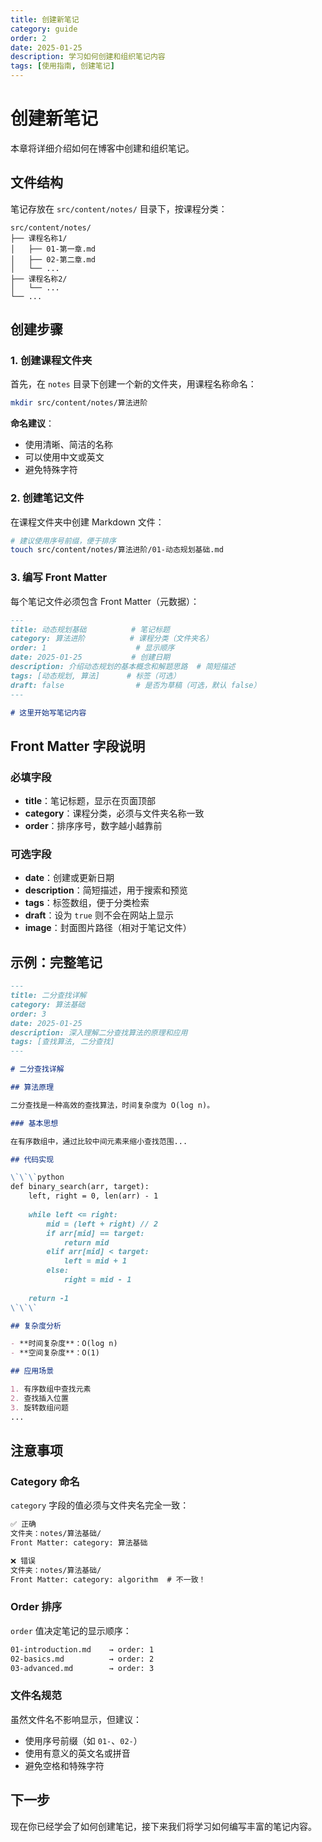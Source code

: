 ```yaml
---
title: 创建新笔记
category: guide
order: 2
date: 2025-01-25
description: 学习如何创建和组织笔记内容
tags: [使用指南, 创建笔记]
---
```


# 创建新笔记

本章将详细介绍如何在博客中创建和组织笔记。

## 文件结构

笔记存放在 `src/content/notes/` 目录下，按课程分类：

```
src/content/notes/
├── 课程名称1/
│   ├── 01-第一章.md
│   ├── 02-第二章.md
│   └── ...
├── 课程名称2/
│   └── ...
└── ...
```

## 创建步骤

### 1. 创建课程文件夹

首先，在 `notes` 目录下创建一个新的文件夹，用课程名称命名：

```bash
mkdir src/content/notes/算法进阶
```

**命名建议**：
- 使用清晰、简洁的名称
- 可以使用中文或英文
- 避免特殊字符

### 2. 创建笔记文件

在课程文件夹中创建 Markdown 文件：

```bash
# 建议使用序号前缀，便于排序
touch src/content/notes/算法进阶/01-动态规划基础.md
```

### 3. 编写 Front Matter

每个笔记文件必须包含 Front Matter（元数据）：

```markdown
---
title: 动态规划基础          # 笔记标题
category: 算法进阶          # 课程分类（文件夹名）
order: 1                    # 显示顺序
date: 2025-01-25           # 创建日期
description: 介绍动态规划的基本概念和解题思路  # 简短描述
tags: [动态规划, 算法]      # 标签（可选）
draft: false                # 是否为草稿（可选，默认 false）
---

# 这里开始写笔记内容
```

## Front Matter 字段说明

### 必填字段

- **title**：笔记标题，显示在页面顶部
- **category**：课程分类，必须与文件夹名称一致
- **order**：排序序号，数字越小越靠前

### 可选字段

- **date**：创建或更新日期
- **description**：简短描述，用于搜索和预览
- **tags**：标签数组，便于分类检索
- **draft**：设为 `true` 则不会在网站上显示
- **image**：封面图片路径（相对于笔记文件）

## 示例：完整笔记

```markdown
---
title: 二分查找详解
category: 算法基础
order: 3
date: 2025-01-25
description: 深入理解二分查找算法的原理和应用
tags: [查找算法, 二分查找]
---

# 二分查找详解

## 算法原理

二分查找是一种高效的查找算法，时间复杂度为 O(log n)。

### 基本思想

在有序数组中，通过比较中间元素来缩小查找范围...

## 代码实现

\`\`\`python
def binary_search(arr, target):
    left, right = 0, len(arr) - 1
    
    while left <= right:
        mid = (left + right) // 2
        if arr[mid] == target:
            return mid
        elif arr[mid] < target:
            left = mid + 1
        else:
            right = mid - 1
    
    return -1
\`\`\`

## 复杂度分析

- **时间复杂度**：O(log n)
- **空间复杂度**：O(1)

## 应用场景

1. 有序数组中查找元素
2. 查找插入位置
3. 旋转数组问题
...
```

## 注意事项

### Category 命名

`category` 字段的值必须与文件夹名完全一致：

```markdown
✅ 正确
文件夹：notes/算法基础/
Front Matter: category: 算法基础

❌ 错误
文件夹：notes/算法基础/
Front Matter: category: algorithm  # 不一致！
```

### Order 排序

`order` 值决定笔记的显示顺序：

```markdown
01-introduction.md    → order: 1
02-basics.md          → order: 2
03-advanced.md        → order: 3
```

### 文件名规范

虽然文件名不影响显示，但建议：
- 使用序号前缀（如 `01-`、`02-`）
- 使用有意义的英文名或拼音
- 避免空格和特殊字符

## 下一步

现在你已经学会了如何创建笔记，接下来我们将学习如何编写丰富的笔记内容。

